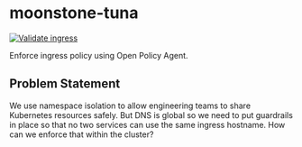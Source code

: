 # moonstone-tuna

[![Validate ingress](https://github.com/ig35/moonstone-tuna/actions/workflows/minikube.yaml/badge.svg)](https://github.com/ig35/moonstone-tuna/actions/workflows/minikube.yaml)

Enforce ingress policy using Open Policy Agent.

## Problem Statement

We use namespace isolation to allow engineering teams to share Kubernetes
resources safely. But DNS is global so we need to put guardrails in place so
that no two services can use the same ingress hostname. How can we enforce that
within the cluster?
